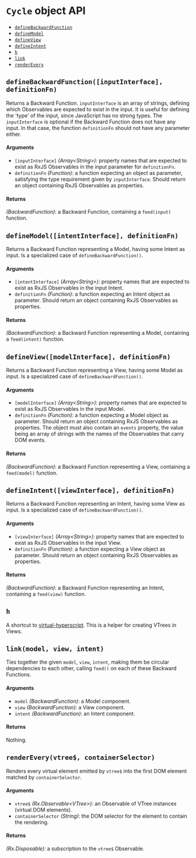 # `Cycle` object API

- [`defineBackwardFunction`](#defineBackwardFunction)
- [`defineModel`](#defineModel)
- [`defineView`](#defineView)
- [`defineIntent`](#defineIntent)
- [`h`](#h)
- [`link`](#link)
- [`renderEvery`](#renderEvery)

## <a id="defineBackwardFunction"></a> `defineBackwardFunction([inputInterface], definitionFn)`

Returns a Backward Function. `inputInterface` is an array of strings, defining which
Observables are expected to exist in the input. It is useful for defining the 'type' of
the input, since JavaScript has no strong types. The `inputInterface` is optional if the
Backward Function does not have any input. In that case, the function `definitionFn`
should not have any parameter either.

#### Arguments

- `[inputInterface]` *(Array&lt;String&gt;)*: property names that are expected to exist as
  RxJS Observables in the input parameter for `definitionFn`.
- `definitionFn` *(Function)*: a function expecting an object as parameter, satisfying the
  type requirement given by `inputInterface`. Should return an object containing RxJS
  Observables as properties.

#### Returns

*(BackwardFunction)*: a Backward Function, containing a `feed(input)` function.

## <a id="defineModel"></a> `defineModel([intentInterface], definitionFn)`

Returns a Backward Function representing a Model, having some Intent as input. Is a
specialized case of `defineBackwardFunction()`.

#### Arguments

- `[intentInterface]` *(Array&lt;String&gt;)*: property names that are expected to exist as
  RxJS Observables in the input Intent.
- `definitionFn` *(Function)*: a function expecting an Intent object as parameter. Should
  return an object containing RxJS Observables as properties.

#### Returns

*(BackwardFunction)*: a Backward Function representing a Model, containing a
`feed(intent)` function.

## <a id="defineView"></a> `defineView([modelInterface], definitionFn)`

Returns a Backward Function representing a View, having some Model as input. Is a
specialized case of `defineBackwardFunction()`.

#### Arguments

- `[modelInterface]` *(Array&lt;String&gt;)*: property names that are expected to exist as
  RxJS Observables in the input Model.
- `definitionFn` *(Function)*: a function expecting a Model object as parameter. Should
  return an object containing RxJS Observables as properties. The object must also contain
  an `events` property, the value being an array of strings with the names of the
  Observables that carry DOM events.

#### Returns

*(BackwardFunction)*: a Backward Function representing a View, containing a
`feed(model)` function.

## <a id="defineIntent"></a> `defineIntent([viewInterface], definitionFn)`

Returns a Backward Function representing an Intent, having some View as input. Is a
specialized case of `defineBackwardFunction()`.

#### Arguments

- `[viewInterface]` *(Array&lt;String&gt;)*: property names that are expected to exist as
  RxJS Observables in the input View.
- `definitionFn` *(Function)*: a function expecting a View object as parameter. Should
  return an object containing RxJS Observables as properties.

#### Returns

*(BackwardFunction)*: a Backward Function representing an Intent, containing a
`feed(view)` function.

## <a id="h"></a> `h`

A shortcut to [virtual-hyperscript](https://github.com/Raynos/virtual-hyperscript). This
is a helper for creating VTrees in Views.

## <a id="link"></a> `link(model, view, intent)`

Ties together the given `model`, `view`, `intent`, making them be circular dependencies to
each other, calling `feed()` on each of these Backward Functions.

#### Arguments

- `model` *(BackwardFunction)*: a Model component.
- `view` *(BackwardFunction)*: a View component.
- `intent` *(BackwardFunction)*: an Intent component.

#### Returns

Nothing.

## <a id="renderEvery"></a> `renderEvery(vtree$, containerSelector)`

Renders every virtual element emitted by `vtree$` into the first DOM element
matched by `containerSelector`.

#### Arguments

- `vtree$` *(Rx.Observable&lt;VTree&gt;)*: an Observable of VTree instances (virtual DOM
  elements).
- `containerSelector` *(String)*: the DOM selector for the element to contain the rendering.

#### Returns

*(Rx.Disposable)*: a subscription to the `vtree$` Observable.
